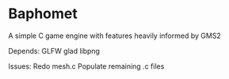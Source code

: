 # Baphomet
A simple C game engine with features heavily informed by GMS2

Depends:
GLFW
glad
libpng

Issues:
Redo mesh.c
Populate remaining .c files
